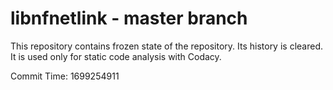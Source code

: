 # libnfnetlink - master branch

This repository contains frozen state of the repository.
Its history is cleared. It is used only for static code
analysis with Codacy.

Commit Time: 1699254911